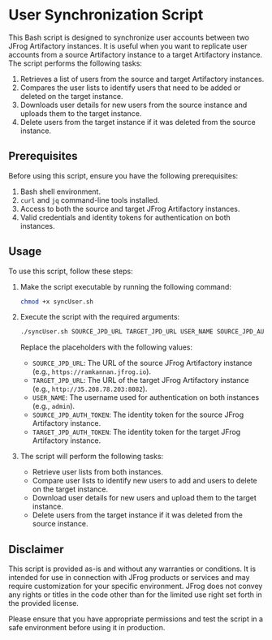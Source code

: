 # User Synchronization Script

This Bash script is designed to synchronize user accounts between two JFrog Artifactory instances. It is useful when you want to replicate user accounts from a source Artifactory instance to a target Artifactory instance. The script performs the following tasks:

1. Retrieves a list of users from the source and target Artifactory instances.
2. Compares the user lists to identify users that need to be added or deleted on the target instance.
3. Downloads user details for new users from the source instance and uploads them to the target instance.
4. Delete users from the target instance if it was deleted from the source instance.

## Prerequisites

Before using this script, ensure you have the following prerequisites:

1. Bash shell environment.
2. `curl` and `jq` command-line tools installed.
3. Access to both the source and target JFrog Artifactory instances.
4. Valid credentials and identity tokens for authentication on both instances.

## Usage

To use this script, follow these steps:

1. Make the script executable by running the following command:

   ```bash
   chmod +x syncUser.sh
   ```

2. Execute the script with the required arguments:

   ```bash
   ./syncUser.sh SOURCE_JPD_URL TARGET_JPD_URL USER_NAME SOURCE_JPD_AUTH_TOKEN TARGET_JPD_AUTH_TOKEN
   ```

   Replace the placeholders with the following values:

    - `SOURCE_JPD_URL`: The URL of the source JFrog Artifactory instance (e.g., `https://ramkannan.jfrog.io`).
    - `TARGET_JPD_URL`: The URL of the target JFrog Artifactory instance (e.g., `http://35.208.78.203:8082`).
    - `USER_NAME`: The username used for authentication on both instances (e.g., `admin`).
    - `SOURCE_JPD_AUTH_TOKEN`: The identity token for the source JFrog Artifactory instance.
    - `TARGET_JPD_AUTH_TOKEN`: The identity token for the target JFrog Artifactory instance.

3. The script will perform the following tasks:
    - Retrieve user lists from both instances.
    - Compare user lists to identify new users to add and users to delete on the target instance.
    - Download user details for new users and upload them to the target instance.
    - Delete users from the target instance if it was deleted from the source instance.

## Disclaimer

This script is provided as-is and without any warranties or conditions. It is intended for use in connection with JFrog products or services and may require customization for your specific environment. JFrog does not convey any rights or titles in the code other than for the limited use right set forth in the provided license.

Please ensure that you have appropriate permissions and test the script in a safe environment before using it in production.